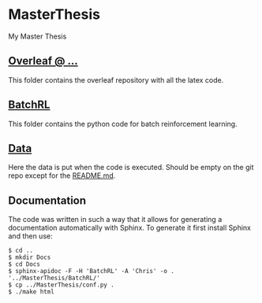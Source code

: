 # MasterThesis

My Master Thesis

## [Overleaf @ ...](https://github.com/chbauman/Master-ThesisOverLeaf)

This folder contains the overleaf repository
with all the latex code.

## [BatchRL](BatchRL)

This folder contains the python code
for batch reinforcement learning.

## [Data](Data)

Here the data is put when the code is 
executed. Should be empty on the git repo
except for the [README.md](Data/README.md).

## Documentation

The code was written in such a way that it
allows for generating a documentation automatically with Sphinx.
To generate it first install Sphinx and then use:

```console
$ cd ..
$ mkdir Docs
$ cd Docs
$ sphinx-apidoc -F -H 'BatchRL' -A 'Chris' -o . '../MasterThesis/BatchRL/'
$ cp ../MasterThesis/conf.py .
$ ./make html
```
